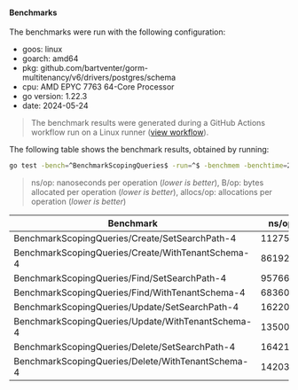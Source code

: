#### Benchmarks

The benchmarks were run with the following configuration:

- goos: linux
- goarch: amd64
- pkg: github.com/bartventer/gorm-multitenancy/v6/drivers/postgres/schema
- cpu: AMD EPYC 7763 64-Core Processor                
- go version: 1.22.3
- date: 2024-05-24

> The benchmark results were generated during a GitHub Actions workflow run on a Linux runner ([view workflow](https://github.com/bartventer/gorm-multitenancy/actions/runs/9225819485)).

The following table shows the benchmark results, obtained by running:
```bash
go test -bench=^BenchmarkScopingQueries$ -run=^$ -benchmem -benchtime=2s github.com/bartventer/gorm-multitenancy/v6/drivers/postgres/schema
```
> ns/op: nanoseconds per operation (*lower is better*), B/op: bytes allocated per operation (*lower is better*), allocs/op: allocations per operation (*lower is better*)

| Benchmark | ns/op | B/op | allocs/op |
|-----------|-------|------|-----------|
| BenchmarkScopingQueries/Create/SetSearchPath-4 | 1127533 | 17549 | 224 |
| BenchmarkScopingQueries/Create/WithTenantSchema-4 | 861925 | 16231 | 209 |
| BenchmarkScopingQueries/Find/SetSearchPath-4 | 957667 | 6376 | 102 |
| BenchmarkScopingQueries/Find/WithTenantSchema-4 | 683608 | 5077 | 87 |
| BenchmarkScopingQueries/Update/SetSearchPath-4 | 1622015 | 14717 | 209 |
| BenchmarkScopingQueries/Update/WithTenantSchema-4 | 1350094 | 13655 | 205 |
| BenchmarkScopingQueries/Delete/SetSearchPath-4 | 1642159 | 12231 | 190 |
| BenchmarkScopingQueries/Delete/WithTenantSchema-4 | 1420370 | 11297 | 185 |
